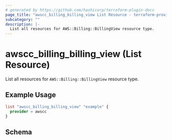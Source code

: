 ```yaml
---
# generated by https://github.com/hashicorp/terraform-plugin-docs
page_title: "awscc_billing_billing_view List Resource - terraform-provider-awscc"
subcategory: ""
description: |-
  List all resources for AWS::Billing::BillingView resource type.
---
```


# awscc_billing_billing_view (List Resource)

List all resources for `AWS::Billing::BillingView` resource type.

## Example Usage

```terraform
list "awscc_billing_billing_view" "example" {
  provider = awscc
}
```

<!-- schema generated by tfplugindocs -->
## Schema
